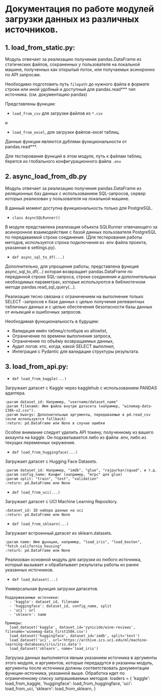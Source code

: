 # Документация по работе модулей загрузки данных из различных источников.

## 1. load_from_static.py:
Модуль отвечает за реализацию получения pandas.DataFrame из статических файлов, сохраненных у пользователя на локальной машине, полученных как открытый поток, или получаемых асинхронно по API запросам.

Необходимо подготовить путь `filepath` до нужного файла в формате строки или иной удобный и доступный для pandas.read*** тип источника. (см. документацию pandas)

Представлены функции:
- `load_from_csv` для загрузки файлов из `*.csv`

и 

- `load_from_excel`, для загрузки файлов-excel таблиц.

Данные функции являются дублями функциональности от pandas.read***.

Для тестирования функций в этом модуле, путь к файлам таблиц берется из глобального конфигурационного файла `.env`

## 2. async_load_from_db.py
Модуль отвечает за реализацию получения pandas.DataFrame из реляционных баз данных с использованием SQL-запросов, сервер которых реализован у пользователя на локальной машине.

В данный момент доступна функциональность только для PostgreSQL.

- `class AsyncSQLRunner()`

В модуле представлена реализация объекта SQLRunner отвечающего за асинхронное взаимодействие с базой данных пользователя PostgreSQL по передаваемой строке соединения. (Для тестирования работы методов, используется строка подключения из .env файла проекта, указанная в settings.py).

- `def async_sql_to_df(...)`

Дополнительно, для упрощения работы, представлена функция async_sql_to_df(...) которая возвращает pandas.DataFrame по переданной строке SQL-запроса, строке соединения и дополнительных необходимых параметрах, которые используются в библиотечном методе pandas.read_sql_query(...).

Реализация тесно связана с ограничением на выполнение только SELECT -запросов к базе данных с целью получения релевантных табличных данных и с целью обеспечения безопасности базы данных от инъекций и ошибочных запросов.

Необходимая функциональность в будущем:
- Валидация имён таблиц/столбцов из allowlist,
- Ограничение по времени выполнения запроса,
- Ограничение по объёму возвращаемых данных,
- Аудит логов: кто, когда, какой SELECT выполнил,
- Интеграция с Pydantic для валидации структуры результата.
     
## 3. load_from_api.py:

- `def load_from_kaggle(...)`

Загружает датасет с Kaggle через kagglehub с использованием PANDAS адаптера.

    :param dataset_id: Например, "username/dataset_name"
    :param filename: Имя файла внутри датасета (например, "winemag-data-130k-v2.csv"). 
    :param kwargs: Дополнительные аргументы, передаваемые в pd.read_csv (если используется fallback)
    :return: pd.DataFrame или None в случае ошибки

Особое внимание следует уделить API токену, полученному из вашего аккаунта на kaggle. Он подхватывается либо из файла .env,  либо из текущих переменных окружения.

- `def load_from_huggingface(...)`

Загружает датасет с Hugging Face Datasets.

    :param dataset_id: Например, "imdb", "glue", "rajpurkar/squad", и т.д.
    :param config_name: Конфиг (например, "mrpc" для glue)
    :param split: "train", "test", "validation"
    :return: pd.DataFrame или None

- `def load_from_uci(...)`

Загружает датасет с UCI Machine Learning Repository.

    :dataset_id: ID набора данных на uci
    :return: pd.DataFrame или None

- `def load_from_sklearn(...)`

Загружает встроенный датасет из sklearn.datasets.

    :param name: Имя функции, например, "load_iris", "load_boston", "fetch_california_housing"
    :return: pd.DataFrame или None

Реализован основной модуль для загрузки из любого источника, который вызывает и обрабатывает результаты работы из ранее указанных источников.

- `def load_dataset(...)`

Универсальная функция загрузки датасетов.

    Поддерживаемые источники:
      - 'kaggle': dataset_id, filename
      - 'huggingface': dataset_id, config_name, split
      - 'uci': url
      - 'sklearn': name

    Примеры:
      load_dataset('kaggle', dataset_id='zynicide/wine-reviews', filename='winemag-data_first150k.csv')
      load_dataset('huggingface', dataset_id='imdb', split='test')
      load_dataset('uci', url='https://archive.ics.uci.edu/ml/machine-learning-databases/iris/iris.data')
      load_dataset('sklearn', name='load_iris')
Загрузка данных выполняется явным указанием источника в аргументы этого модуля, и аргументов, которые передадутся в указанны модуль, аргументы после источника должны соответствовать документации функции-источника, указанной выше.
Обработка идет по ограниченному списку запрашиваемых методов:
loaders = {
        'kaggle': load_from_kaggle,
        'huggingface': load_from_huggingface,
        'uci': load_from_uci,
        'sklearn': load_from_sklearn,
    }